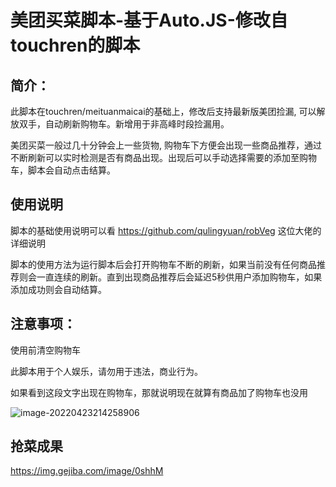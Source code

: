 # 美团买菜脚本-基于Auto.JS-修改自touchren的脚本

## 简介：

此脚本在touchren/meituanmaicai的基础上，修改后支持最新版美团捡漏, 可以解放双手，自动刷新购物车。新增用于非高峰时段捡漏用。

美团买菜一般过几十分钟会上一些货物, 购物车下方便会出现一些商品推荐，通过不断刷新可以实时检测是否有商品出现。出现后可以手动选择需要的添加至购物车，脚本会自动点击结算。



## 使用说明

脚本的基础使用说明可以看 https://github.com/qulingyuan/robVeg 这位大佬的详细说明

脚本的使用方法为运行脚本后会打开购物车不断的刷新，如果当前没有任何商品推荐则会一直连续的刷新。直到出现商品推荐后会延迟5秒供用户添加购物车，如果添加成功则会自动结算。





## 注意事项：

使用前清空购物车



此脚本用于个人娱乐，请勿用于违法，商业行为。



如果看到这段文字出现在购物车，那就说明现在就算有商品加了购物车也没用

![image-20220423214258906](https://img.gejiba.com/images/ce85e5c81f1325eadda5353dbfc8c92c.png)



## 抢菜成果

https://img.gejiba.com/image/0shhM
